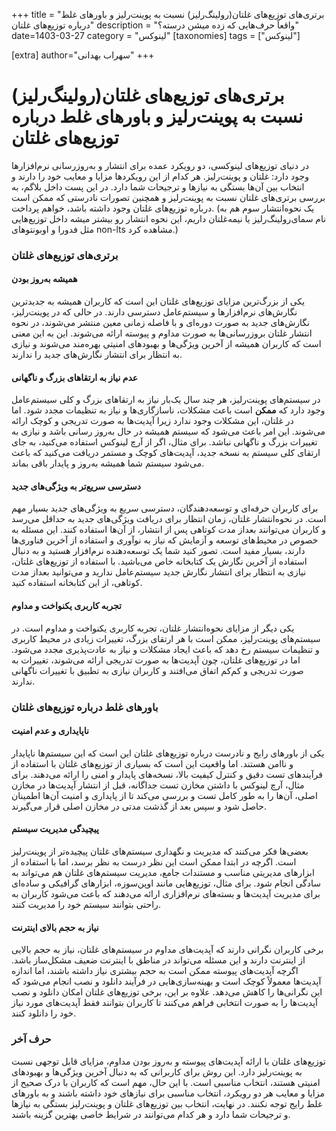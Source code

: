+++
title = "برتری‌های توزیع‌های غلتان(رولینگ‌رلیز) نسبت به پوینت‌رلیز و باورهای غلط درباره توزیع‌های غلتان"
description = "واقعاً حرف‌هایی که زده میشن درسته؟"
date=1403-03-27
category = "لینوکس"
[taxonomies]
tags = ["لینوکس"]

[extra]
author="سهراب بهدانی"
+++


# برتری‌های توزیع‌های غلتان(رولینگ‌رلیز) نسبت به پوینت‌رلیز و باورهای غلط درباره توزیع‌های غلتان


در دنیای توزیع‌های لینوکسی، دو رویکرد عمده برای انتشار و به‌روزرسانی نرم‌افزارها وجود دارد: غلتان و پوینت‌رلیز. هر کدام از این رویکردها مزایا و معایب خود را دارند و انتخاب بین آن‌ها بستگی به نیازها و ترجیحات شما دارد. در این پست داخل بلاگم، به بررسی برتری‌های غلتان نسبت به پوینت‌رلیز و همچنین تصورات نادرستی که ممکن است درباره توزیع‌های غلتان وجود داشته باشد، خواهم پرداخت. (یک نحوه‌انتشار سوم هم به نام سمای‌رولینگ‌رلیز یا نیمه‌غلتان داریم، این نحوه انتشار رو بیشتر میشه داخل توزیع‌هایی مثل فدورا و اوبونتوهای non-lts مشاهده کرد.)

### برتری‌های توزیع‌های غلتان

#### همیشه به‌روز بودن

یکی از بزرگ‌ترین مزایای توزیع‌های غلتان این است که کاربران همیشه به جدیدترین نگارش‌های نرم‌افزارها و سیستم‌عامل دسترسی دارند. در حالی که در پوینت‌رلیز، نگارش‌های جدید به صورت دوره‌ای و با فاصله زمانی معین منتشر می‌شوند، در نحوه انتشار غلتان بروزرسانی‌ها به صورت مداوم و پیوسته ارائه می‌شوند. این به این معنی است که کاربران همیشه از آخرین ویژگی‌ها و بهبودهای امنیتی بهره‌مند می‌شوند و نیازی به انتظار برای انتشار نگارش‌های جدید را ندارند.

#### عدم نیاز به ارتقاهای بزرگ و ناگهانی

در سیستم‌های پوینت‌رلیز، هر چند سال یک‌بار نیاز به ارتقاهای بزرگ و کلی سیستم‌عامل وجود دارد که **ممکن** است باعث مشکلات، ناسازگاری‌ها و نیاز به تنظیمات مجدد شود. اما در غلتان، این مشکلات وجود ندارد زیرا آپدیت‌ها به صورت تدریجی و کوچک ارائه می‌شوند. این امر باعث می‌شود که سیستم همیشه در حال به‌روز رسانی باشد و نیازی به تغییرات بزرگ و ناگهانی نباشد. برای مثال، اگر از آرچ لینوکس استفاده می‌کنید، به جای ارتقای کلی سیستم به نسخه جدید، آپدیت‌های کوچک و مستمر دریافت می‌کنید که باعث می‌شود سیستم شما همیشه به‌روز و پایدار باقی بماند.

<!-- more -->

#### دسترسی سریع‌تر به ویژگی‌های جدید

برای کاربران حرفه‌ای و توسعه‌دهندگان، دسترسی سریع به ویژگی‌های جدید بسیار مهم است. در نحوه‌انتشار غلتان، زمان انتظار برای دریافت ویژگی‌های جدید به حداقل می‌رسد و کاربران می‌توانند بعد‌از مدت کوتاهی پس از انتشار، از آن‌ها استفاده کنند. این مسئله به خصوص در محیط‌های توسعه و آزمایش که نیاز به نوآوری و استفاده از آخرین فناوری‌ها دارند، بسیار مفید است. تصور کنید شما یک توسعه‌دهنده نرم‌افزار هستید و به دنبال استفاده از آخرین نگارش یک کتابخانه خاص می‌باشید. با استفاده از توزیع‌های غلتان، نیازی به انتظار برای انتشار نگارش جدید سیستم‌عامل ندارید و می‌توانید بعد‌از مدت کوتاهی، از این کتابخانه استفاده کنید.

#### تجربه کاربری یکنواخت و مداوم

یکی دیگر از مزایای نحوه‌انتشار غلتان، تجربه کاربری یکنواخت و مداوم است. در سیستم‌های پوینت‌رلیز، ممکن است با هر ارتقای بزرگ، تغییرات زیادی در محیط کاربری و تنظیمات سیستم رخ دهد که باعث ایجاد مشکلات و نیاز به عادت‌پذیری مجدد می‌شود. اما در توزیع‌های غلتان، چون آپدیت‌ها به صورت تدریجی ارائه می‌شوند، تغییرات به صورت تدریجی و کم‌کم اتفاق می‌افتند و کاربران نیازی به تطبیق با تغییرات ناگهانی ندارند.

### باورهای غلط درباره توزیع‌های غلتان

#### ناپایداری و عدم امنیت

یکی از باورهای رایج و نادرست درباره توزیع‌های غلتان این است که این سیستم‌ها ناپایدار و ناامن هستند. اما واقعیت این است که بسیاری از توزیع‌های غلتان با استفاده از فرآیندهای تست دقیق و کنترل کیفیت بالا، نسخه‌های پایدار و امنی را ارائه می‌دهند. برای مثال، آرچ لینوکس با داشتن مخازن تست جداگانه، قبل از انتشار آپدیت‌ها در مخازن اصلی، آن‌ها را به طور کامل تست و بررسی می‌کند تا از پایداری و امنیت آن‌ها اطمینان حاصل شود و سپس بعد از گذشت مدتی در مخازن اصلی قرار می‌گیرند.

#### پیچیدگی مدیریت سیستم

بعضی‌ها فکر می‌کنند که مدیریت و نگهداری سیستم‌های غلتان پیچیده‌تر از پوینت‌رلیز است. اگرچه در ابتدا ممکن است این نظر درست به نظر برسد، اما با استفاده از ابزارهای مدیریتی مناسب و مستندات جامع، مدیریت سیستم‌های غلتان هم می‌تواند به سادگی انجام شود. برای مثال، توزیع‌هایی مانند اوپن‌سوزه، ابزارهای گرافیکی و ساده‌ای برای مدیریت آپدیت‌ها و بسته‌های نرم‌افزاری ارائه می‌دهند که باعث می‌شود کاربران به راحتی بتوانند سیستم خود را مدیریت کنند.

#### نیاز به حجم بالای اینترنت

برخی کاربران نگرانی دارند که آپدیت‌های مداوم در سیستم‌های غلتان، نیاز به حجم بالایی از اینترنت دارند و این مسئله می‌تواند در مناطق با اینترنت ضعیف مشکل‌ساز باشد. اگرچه آپدیت‌های پیوسته ممکن است به حجم بیشتری نیاز داشته باشند، اما اندازه آپدیت‌ها معمولاً کوچک است و بهینه‌سازی‌هایی در فرآیند دانلود و نصب انجام می‌شود که این نگرانی‌ها را کاهش می‌دهد. علاوه بر این، برخی توزیع‌های غلتان امکان دانلود و نصب آپدیت‌ها را به صورت انتخابی فراهم می‌کنند تا کاربران بتوانند فقط آپدیت‌های مورد نیاز خود را دانلود کنند.

### حرف آخر

توزیع‌های غلتان با ارائه آپدیت‌های پیوسته و به‌روز بودن مداوم، مزایای قابل توجهی نسبت به پوینت‌رلیز دارد. این روش برای کاربرانی که به دنبال آخرین ویژگی‌ها و بهبودهای امنیتی هستند، انتخاب مناسبی است. با این حال، مهم است که کاربران با درک صحیح از مزایا و معایب هر دو رویکرد، انتخاب مناسبی برای نیازهای خود داشته باشند و به باورهای غلط رایج توجه نکنند. در نهایت، انتخاب بین توزیع‌های غلتان و پوینت‌رلیز بستگی به نیازها و ترجیحات شما دارد و هر کدام می‌توانند در شرایط خاصی بهترین گزینه باشند.
